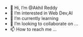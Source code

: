 - 👋 Hi, I’m @Akhil Reddy
- 👀 I’m interested in Web Dev,AI
- 🌱 I’m currently learning 
- 💞️ I’m looking to collaborate on ...
- 📫 How to reach me ...

<!---
Jakkidi/Jakkidi is a ✨ special ✨ repository because its `README.md` (this file) appears on your GitHub profile.
You can click the Preview link to take a look at your changes.
--->
